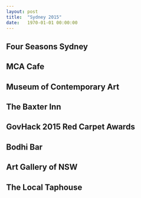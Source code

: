 ```yaml
---
layout: post
title:  "Sydney 2015"
date:   1970-01-01 00:00:00
---
```


## Four Seasons Sydney

## MCA Cafe

## Museum of Contemporary Art

## The Baxter Inn

## GovHack 2015 Red Carpet Awards

## Bodhi Bar

## Art Gallery of NSW

## The Local Taphouse